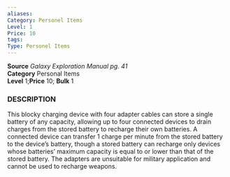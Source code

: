 ```yaml
---
aliases: 
Category: Personel Items
Level: 1
Price: 10
tags: 
Type: Personel Items
---
```

**Source** _Galaxy Exploration Manual pg. 41_  
**Category** Personal Items  
**Level** 1;**Price** 10; **Bulk** 1

### DESCRIPTION

This blocky charging device with four adapter cables can store a single battery of any capacity, allowing up to four connected devices to drain charges from the stored battery to recharge their own batteries. A connected device can transfer 1 charge per minute from the stored battery to the device’s battery, though a stored battery can recharge only devices whose batteries’ maximum capacity is equal to or lower than that of the stored battery. The adapters are unsuitable for military application and cannot be used to recharge weapons.
